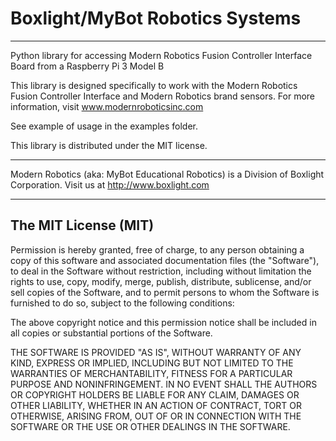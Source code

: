 Boxlight/MyBot Robotics Systems
================================
-----

Python library for accessing Modern Robotics Fusion Controller Interface Board from a Raspberry Pi 3 Model B

This library is designed specifically to work with  the Modern Robotics Fusion Controller Interface and Modern Robotics brand sensors. For more information, visit www.modernroboticsinc.com

See example of usage in the examples folder.

This library is distributed under the MIT license.

-----
Modern Robotics (aka: MyBot Educational Robotics) is a Division of Boxlight Corporation. Visit us at http://www.boxlight.com

-----
The MIT License (MIT)
--
Permission is hereby granted, free of charge, to any person obtaining a copy
of this software and associated documentation files (the "Software"), to deal
in the Software without restriction, including without limitation the rights
to use, copy, modify, merge, publish, distribute, sublicense, and/or sell
copies of the Software, and to permit persons to whom the Software is
furnished to do so, subject to the following conditions:

The above copyright notice and this permission notice shall be included in all
copies or substantial portions of the Software.

THE SOFTWARE IS PROVIDED "AS IS", WITHOUT WARRANTY OF ANY KIND, EXPRESS OR
IMPLIED, INCLUDING BUT NOT LIMITED TO THE WARRANTIES OF MERCHANTABILITY,
FITNESS FOR A PARTICULAR PURPOSE AND NONINFRINGEMENT. IN NO EVENT SHALL THE
AUTHORS OR COPYRIGHT HOLDERS BE LIABLE FOR ANY CLAIM, DAMAGES OR OTHER
LIABILITY, WHETHER IN AN ACTION OF CONTRACT, TORT OR OTHERWISE, ARISING FROM,
OUT OF OR IN CONNECTION WITH THE SOFTWARE OR THE USE OR OTHER DEALINGS IN THE
SOFTWARE.
